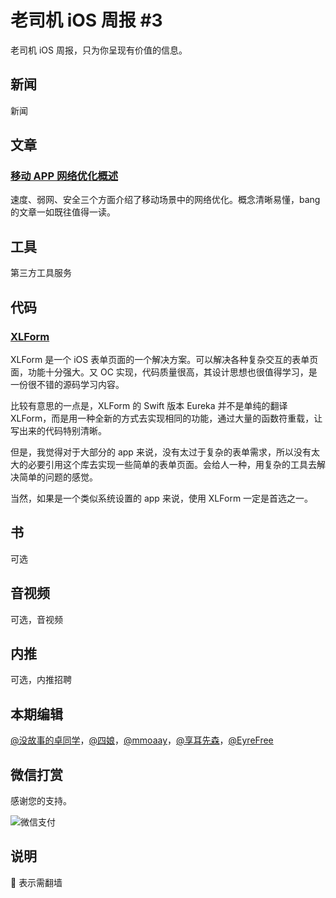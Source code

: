 # 老司机 iOS 周报 #3

老司机 iOS 周报，只为你呈现有价值的信息。

## 新闻

新闻


## 文章

### [移动 APP 网络优化概述](http://blog.cnbang.net/tech/3531/)

速度、弱网、安全三个方面介绍了移动场景中的网络优化。概念清晰易懂，bang 的文章一如既往值得一读。

## 工具

第三方工具服务

## 代码

### [XLForm ](https://github.com/xmartlabs/XLForm)

XLForm 是一个 iOS 表单页面的一个解决方案。可以解决各种复杂交互的表单页面，功能十分强大。又 OC 实现，代码质量很高，其设计思想也很值得学习，是一份很不错的源码学习内容。

比较有意思的一点是，XLForm 的 Swift 版本 Eureka 并不是单纯的翻译 XLForm，而是用一种全新的方式去实现相同的功能，通过大量的函数符重载，让写出来的代码特别清晰。

但是，我觉得对于大部分的 app 来说，没有太过于复杂的表单需求，所以没有太大的必要引用这个库去实现一些简单的表单页面。会给人一种，用复杂的工具去解决简单的问题的感觉。

当然，如果是一个类似系统设置的 app 来说，使用 XLForm 一定是首选之一。

## 书

可选

## 音视频

可选，音视频

## 内推

可选，内推招聘

## 本期编辑

[@没故事的卓同学](https://weibo.com/1926303682/profile)，[@四娘](https://kemchenj.github.io)，[@mmoaay](https://weibo.com/u/1302422271)，[@享耳先森](https://github.com/iblacksun)，[@EyreFree](https://weibo.com/eyrefree777)

## 微信打赏

感谢您的支持。

![微信支付](https://github.com/SwiftOldDriver/iOS-Weekly/blob/master/assets/payment.jpeg)

## 说明

🚧 表示需翻墙